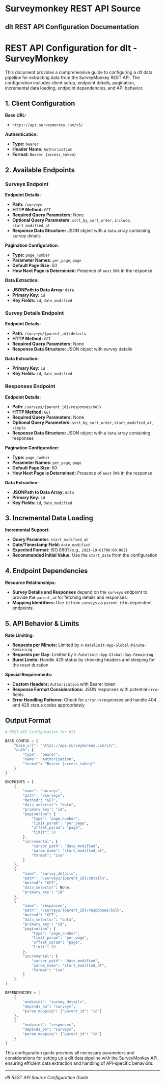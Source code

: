 # Surveymonkey REST API Source

## dlt REST API Configuration Documentation

# REST API Configuration for dlt - SurveyMonkey

This document provides a comprehensive guide to configuring a dlt data pipeline for extracting data from the SurveyMonkey REST API. The configuration includes client setup, endpoint details, pagination, incremental data loading, endpoint dependencies, and API behavior.

## 1. Client Configuration

**Base URL:**
- `https://api.surveymonkey.com/v3/`

**Authentication:**
- **Type:** `bearer`
- **Header Name:** `Authorization`
- **Format:** `Bearer {access_token}`

## 2. Available Endpoints

### Surveys Endpoint

**Endpoint Details:**
- **Path:** `/surveys`
- **HTTP Method:** `GET`
- **Required Query Parameters:** None
- **Optional Query Parameters:** `sort_by`, `sort_order`, `include`, `start_modified_at`
- **Response Data Structure:** JSON object with a `data` array containing survey details

**Pagination Configuration:**
- **Type:** `page_number`
- **Parameter Names:** `per_page`, `page`
- **Default Page Size:** 50
- **How Next Page is Determined:** Presence of `next` link in the response

**Data Extraction:**
- **JSONPath to Data Array:** `data`
- **Primary Key:** `id`
- **Key Fields:** `id`, `date_modified`

### Survey Details Endpoint

**Endpoint Details:**
- **Path:** `/surveys/{parent_id}/details`
- **HTTP Method:** `GET`
- **Required Query Parameters:** None
- **Response Data Structure:** JSON object with survey details

**Data Extraction:**
- **Primary Key:** `id`
- **Key Fields:** `id`, `date_modified`

### Responses Endpoint

**Endpoint Details:**
- **Path:** `/surveys/{parent_id}/responses/bulk`
- **HTTP Method:** `GET`
- **Required Query Parameters:** None
- **Optional Query Parameters:** `sort_by`, `sort_order`, `start_modified_at`, `simple`
- **Response Data Structure:** JSON object with a `data` array containing responses

**Pagination Configuration:**
- **Type:** `page_number`
- **Parameter Names:** `per_page`, `page`
- **Default Page Size:** 50
- **How Next Page is Determined:** Presence of `next` link in the response

**Data Extraction:**
- **JSONPath to Data Array:** `data`
- **Primary Key:** `id`
- **Key Fields:** `id`, `date_modified`

## 3. Incremental Data Loading

**Incremental Support:**
- **Query Parameter:** `start_modified_at`
- **Date/Timestamp Field:** `date_modified`
- **Expected Format:** ISO 8601 (e.g., `2023-10-01T00:00:00Z`)
- **Recommended Initial Value:** Use the `start_date` from the configuration

## 4. Endpoint Dependencies

**Resource Relationships:**
- **Survey Details and Responses** depend on the `surveys` endpoint to provide the `parent_id` for fetching details and responses.
- **Mapping Identifiers:** Use `id` from `surveys` as `parent_id` in dependent endpoints.

## 5. API Behavior & Limits

**Rate Limiting:**
- **Requests per Minute:** Limited by `X-Ratelimit-App-Global-Minute-Remaining`
- **Requests per Day:** Limited by `X-Ratelimit-App-Global-Day-Remaining`
- **Burst Limits:** Handle 429 status by checking headers and sleeping for the reset duration

**Special Requirements:**
- **Custom Headers:** `Authorization` with Bearer token
- **Response Format Considerations:** JSON responses with potential `error` fields
- **Error Handling Patterns:** Check for `error` in responses and handle 404 and 429 status codes appropriately

## Output Format

```python
# REST API Configuration for dlt

BASE_CONFIG = {
    "base_url": "https://api.surveymonkey.com/v3/",
    "auth": {
        "type": "bearer",
        "name": "Authorization",
        "format": "Bearer {access_token}"
    }
}

ENDPOINTS = [
    {
        "name": "surveys",
        "path": "/surveys",
        "method": "GET",
        "data_selector": "data",
        "primary_key": "id",
        "pagination": {
            "type": "page_number",
            "limit_param": "per_page",
            "offset_param": "page",
            "limit": 50
        },
        "incremental": {
            "cursor_path": "date_modified",
            "param_name": "start_modified_at",
            "format": "iso"
        }
    },
    {
        "name": "survey_details",
        "path": "/surveys/{parent_id}/details",
        "method": "GET",
        "data_selector": None,
        "primary_key": "id"
    },
    {
        "name": "responses",
        "path": "/surveys/{parent_id}/responses/bulk",
        "method": "GET",
        "data_selector": "data",
        "primary_key": "id",
        "pagination": {
            "type": "page_number",
            "limit_param": "per_page",
            "offset_param": "page",
            "limit": 50
        },
        "incremental": {
            "cursor_path": "date_modified",
            "param_name": "start_modified_at",
            "format": "iso"
        }
    }
]

DEPENDENCIES = [
    {
        "endpoint": "survey_details",
        "depends_on": "surveys",
        "param_mapping": {"parent_id": "id"}
    },
    {
        "endpoint": "responses",
        "depends_on": "surveys",
        "param_mapping": {"parent_id": "id"}
    }
]
```

This configuration guide provides all necessary parameters and considerations for setting up a dlt data pipeline with the SurveyMonkey API, ensuring efficient data extraction and handling of API-specific behaviors.

---
*dlt REST API Source Configuration Guide*